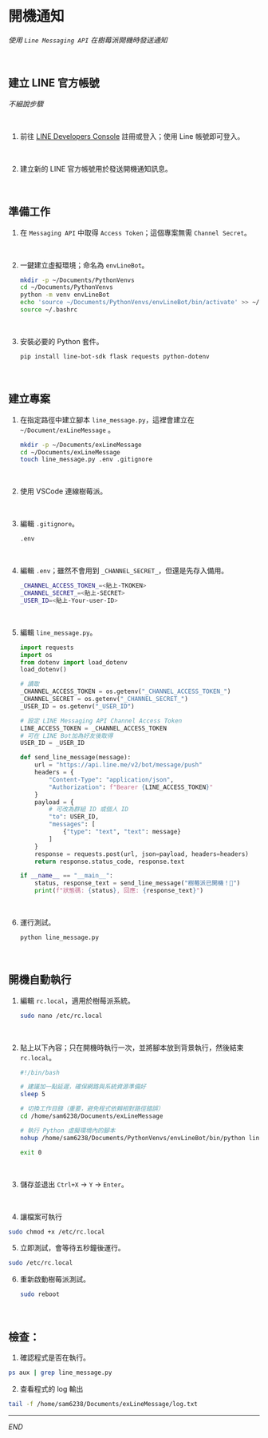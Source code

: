 # 開機通知

_使用 `Line Messaging API` 在樹莓派開機時發送通知_

<br>

## 建立 LINE 官方帳號

_不細說步驟_

<br>

1. 前往 [LINE Developers Console](https://developers.line.biz/zh-hant/) 註冊或登入；使用 Line 帳號即可登入。

<br>

2. 建立新的 LINE 官方帳號用於發送開機通知訊息。

<br>

## 準備工作

1. 在 `Messaging API` 中取得 `Access Token`；這個專案無需 `Channel Secret`。

<br>

2. 一鍵建立虛擬環境；命名為 `envLineBot`。

    ```bash
    mkdir -p ~/Documents/PythonVenvs
    cd ~/Documents/PythonVenvs
    python -m venv envLineBot
    echo 'source ~/Documents/PythonVenvs/envLineBot/bin/activate' >> ~/.bashrc
    source ~/.bashrc
    ```

<br>

3. 安裝必要的 Python 套件。

    ```bash
    pip install line-bot-sdk flask requests python-dotenv
    ```

<br>

## 建立專案

1. 在指定路徑中建立腳本 `line_message.py`，這裡會建立在 `~/Document/exLineMessage` 。

    ```bash
    mkdir -p ~/Documents/exLineMessage
    cd ~/Documents/exLineMessage
    touch line_message.py .env .gitignore
    ```

<br>

2. 使用 VSCode 連線樹莓派。

<br>

3. 編輯 `.gitignore`。

    ```bash
    .env
    ```

<br>

4. 編輯 `.env`；雖然不會用到 `_CHANNEL_SECRET_`，但還是先存入備用。

    ```bash
    _CHANNEL_ACCESS_TOKEN_=<貼上-TKOKEN>
    _CHANNEL_SECRET_=<貼上-SECRET>
    _USER_ID=<貼上-Your-user-ID>
    ```

<br>

5. 編輯 `line_message.py`。

    ```python
    import requests
    import os
    from dotenv import load_dotenv
    load_dotenv()

    # 讀取
    _CHANNEL_ACCESS_TOKEN = os.getenv("_CHANNEL_ACCESS_TOKEN_")
    _CHANNEL_SECRET = os.getenv("_CHANNEL_SECRET_")
    _USER_ID = os.getenv("_USER_ID")

    # 設定 LINE Messaging API Channel Access Token
    LINE_ACCESS_TOKEN = _CHANNEL_ACCESS_TOKEN
    # 可在 LINE Bot加為好友後取得
    USER_ID = _USER_ID

    def send_line_message(message):
        url = "https://api.line.me/v2/bot/message/push"
        headers = {
            "Content-Type": "application/json",
            "Authorization": f"Bearer {LINE_ACCESS_TOKEN}"
        }
        payload = {
            # 可改為群組 ID 或個人 ID
            "to": USER_ID,
            "messages": [
                {"type": "text", "text": message}
            ]
        }
        response = requests.post(url, json=payload, headers=headers)
        return response.status_code, response.text

    if __name__ == "__main__":
        status, response_text = send_line_message("樹莓派已開機！🚀")
        print(f"狀態碼: {status}, 回應: {response_text}")
    ```

<br>

6. 運行測試。

    ```bash
    python line_message.py
    ```

<br>

## 開機自動執行

1. 編輯 `rc.local`，適用於樹莓派系統。

    ```bash
    sudo nano /etc/rc.local
    ```

<br>

2. 貼上以下內容；只在開機時執行一次，並將腳本放到背景執行，然後結束 `rc.local`。

    ```bash
    #!/bin/bash

    # 建議加一點延遲，確保網路與系統資源準備好
    sleep 5

    # 切換工作目錄（重要，避免程式依賴相對路徑錯誤）
    cd /home/sam6238/Documents/exLineMessage

    # 執行 Python 虛擬環境內的腳本
    nohup /home/sam6238/Documents/PythonVenvs/envLineBot/bin/python line_message.py > /home/sam6238/Documents/exLineMessage/log.txt 2>&1 &

    exit 0
    ```

<br>

3. 儲存並退出 `Ctrl+X` → `Y` → `Enter`。

<br>

4. 讓檔案可執行

```bash
sudo chmod +x /etc/rc.local
```

5. 立即測試，會等待五秒鐘後運行。

```bash
sudo /etc/rc.local
```

6. 重新啟動樹莓派測試。

    ```bash
    sudo reboot
    ```

<br>

## 檢查：

1. 確認程式是否在執行。

```bash
ps aux | grep line_message.py
```

2. 查看程式的 log 輸出

```bash
tail -f /home/sam6238/Documents/exLineMessage/log.txt
```

___

_END_
